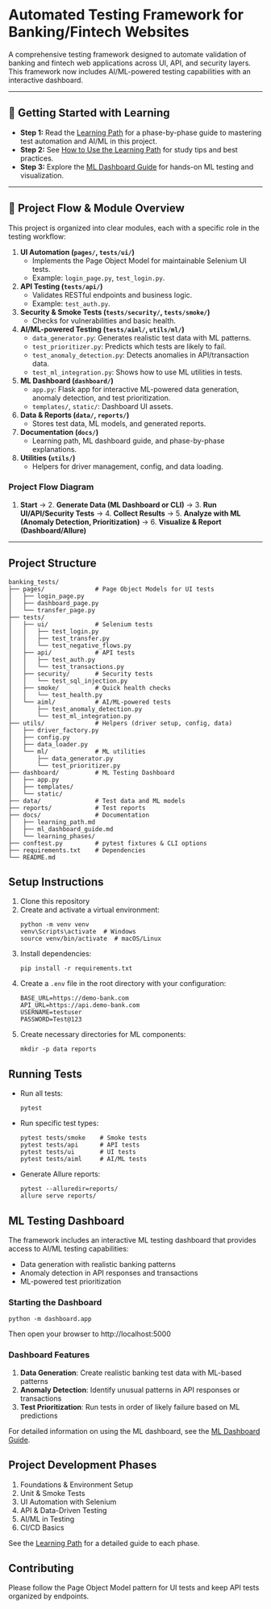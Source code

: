 # Automated Testing Framework for Banking/Fintech Websites

A comprehensive testing framework designed to automate validation of banking and fintech web applications across UI, API, and security layers. This framework now includes AI/ML-powered testing capabilities with an interactive dashboard.

---

## 🚀 Getting Started with Learning

- **Step 1:** Read the [Learning Path](docs/learning_path.md) for a phase-by-phase guide to mastering test automation and AI/ML in this project.
- **Step 2:** See [How to Use the Learning Path](docs/how_to_use_learning_path.md) for study tips and best practices.
- **Step 3:** Explore the [ML Dashboard Guide](docs/ml_dashboard_guide.md) for hands-on ML testing and visualization.

---

## 🧭 Project Flow & Module Overview

This project is organized into clear modules, each with a specific role in the testing workflow:

1. **UI Automation (`pages/`, `tests/ui/`)**
   - Implements the Page Object Model for maintainable Selenium UI tests.
   - Example: `login_page.py`, `test_login.py`.
2. **API Testing (`tests/api/`)**
   - Validates RESTful endpoints and business logic.
   - Example: `test_auth.py`.
3. **Security & Smoke Tests (`tests/security/`, `tests/smoke/`)**
   - Checks for vulnerabilities and basic health.
4. **AI/ML-powered Testing (`tests/aiml/`, `utils/ml/`)**
   - `data_generator.py`: Generates realistic test data with ML patterns.
   - `test_prioritizer.py`: Predicts which tests are likely to fail.
   - `test_anomaly_detection.py`: Detects anomalies in API/transaction data.
   - `test_ml_integration.py`: Shows how to use ML utilities in tests.
5. **ML Dashboard (`dashboard/`)**
   - `app.py`: Flask app for interactive ML-powered data generation, anomaly detection, and test prioritization.
   - `templates/`, `static/`: Dashboard UI assets.
6. **Data & Reports (`data/`, `reports/`)**
   - Stores test data, ML models, and generated reports.
7. **Documentation (`docs/`)**
   - Learning path, ML dashboard guide, and phase-by-phase explanations.
8. **Utilities (`utils/`)**
   - Helpers for driver management, config, and data loading.

### Project Flow Diagram

1. **Start** → 2. **Generate Data (ML Dashboard or CLI)** → 3. **Run UI/API/Security Tests** → 4. **Collect Results** → 5. **Analyze with ML (Anomaly Detection, Prioritization)** → 6. **Visualize & Report (Dashboard/Allure)**

---

## Project Structure

```
banking_tests/
├── pages/              # Page Object Models for UI tests
│   ├── login_page.py
│   ├── dashboard_page.py
│   └── transfer_page.py
├── tests/
│   ├── ui/             # Selenium tests
│   │   ├── test_login.py
│   │   ├── test_transfer.py
│   │   └── test_negative_flows.py
│   ├── api/            # API tests
│   │   ├── test_auth.py
│   │   └── test_transactions.py
│   ├── security/       # Security tests
│   │   └── test_sql_injection.py
│   ├── smoke/          # Quick health checks
│   │   └── test_health.py
│   └── aiml/           # AI/ML-powered tests
│       ├── test_anomaly_detection.py
│       └── test_ml_integration.py
├── utils/              # Helpers (driver setup, config, data)
│   ├── driver_factory.py
│   ├── config.py
│   ├── data_loader.py
│   └── ml/             # ML utilities
│       ├── data_generator.py
│       └── test_prioritizer.py
├── dashboard/          # ML Testing Dashboard
│   ├── app.py
│   ├── templates/
│   └── static/
├── data/               # Test data and ML models
├── reports/            # Test reports
├── docs/               # Documentation
│   ├── learning_path.md
│   ├── ml_dashboard_guide.md
│   └── learning_phases/
├── conftest.py         # pytest fixtures & CLI options
├── requirements.txt    # Dependencies
└── README.md
```

## Setup Instructions

1. Clone this repository
2. Create and activate a virtual environment:
   ```
   python -m venv venv
   venv\Scripts\activate  # Windows
   source venv/bin/activate  # macOS/Linux
   ```
3. Install dependencies:
   ```
   pip install -r requirements.txt
   ```
4. Create a `.env` file in the root directory with your configuration:
   ```
   BASE_URL=https://demo-bank.com
   API_URL=https://api.demo-bank.com
   USERNAME=testuser
   PASSWORD=Test@123
   ```
5. Create necessary directories for ML components:
   ```
   mkdir -p data reports
   ```

## Running Tests

- Run all tests:
  ```
  pytest
  ```
- Run specific test types:
  ```
  pytest tests/smoke    # Smoke tests
  pytest tests/api      # API tests
  pytest tests/ui       # UI tests
  pytest tests/aiml     # AI/ML tests
  ```
- Generate Allure reports:
  ```
  pytest --alluredir=reports/
  allure serve reports/
  ```

## ML Testing Dashboard

The framework includes an interactive ML testing dashboard that provides access to AI/ML testing capabilities:

- Data generation with realistic banking patterns
- Anomaly detection in API responses and transactions
- ML-powered test prioritization

### Starting the Dashboard

```
python -m dashboard.app
```

Then open your browser to http://localhost:5000

### Dashboard Features

1. **Data Generation**: Create realistic banking test data with ML-based patterns
2. **Anomaly Detection**: Identify unusual patterns in API responses or transactions
3. **Test Prioritization**: Run tests in order of likely failure based on ML predictions

For detailed information on using the ML dashboard, see the [ML Dashboard Guide](docs/ml_dashboard_guide.md).

## Project Development Phases

1. Foundations & Environment Setup
2. Unit & Smoke Tests
3. UI Automation with Selenium
4. API & Data-Driven Testing
5. AI/ML in Testing
6. CI/CD Basics

See the [Learning Path](docs/learning_path.md) for a detailed guide to each phase.

## Contributing

Please follow the Page Object Model pattern for UI tests and keep API tests organized by endpoints.
